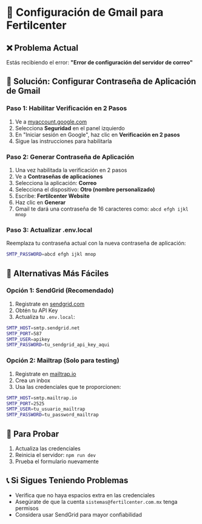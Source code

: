 # 🔧 Configuración de Gmail para Fertilcenter

## ❌ Problema Actual
Estás recibiendo el error: **"Error de configuración del servidor de correo"**

## 🎯 Solución: Configurar Contraseña de Aplicación de Gmail

### Paso 1: Habilitar Verificación en 2 Pasos
1. Ve a [myaccount.google.com](https://myaccount.google.com)
2. Selecciona **Seguridad** en el panel izquierdo
3. En "Iniciar sesión en Google", haz clic en **Verificación en 2 pasos**
4. Sigue las instrucciones para habilitarla

### Paso 2: Generar Contraseña de Aplicación
1. Una vez habilitada la verificación en 2 pasos
2. Ve a **Contraseñas de aplicaciones**
3. Selecciona la aplicación: **Correo**
4. Selecciona el dispositivo: **Otro (nombre personalizado)**
5. Escribe: **Fertilcenter Website**
6. Haz clic en **Generar**
7. Gmail te dará una contraseña de 16 caracteres como: `abcd efgh ijkl mnop`

### Paso 3: Actualizar .env.local
Reemplaza tu contraseña actual con la nueva contraseña de aplicación:

```bash
SMTP_PASSWORD=abcd efgh ijkl mnop
```

## 🚀 Alternativas Más Fáciles

### Opción 1: SendGrid (Recomendado)
1. Registrate en [sendgrid.com](https://sendgrid.com)
2. Obtén tu API Key
3. Actualiza tu `.env.local`:

```bash
SMTP_HOST=smtp.sendgrid.net
SMTP_PORT=587
SMTP_USER=apikey
SMTP_PASSWORD=tu_sendgrid_api_key_aqui
```

### Opción 2: Mailtrap (Solo para testing)
1. Registrate en [mailtrap.io](https://mailtrap.io)
2. Crea un inbox
3. Usa las credenciales que te proporcionen:

```bash
SMTP_HOST=smtp.mailtrap.io
SMTP_PORT=2525
SMTP_USER=tu_usuario_mailtrap
SMTP_PASSWORD=tu_password_mailtrap
```

## 🧪 Para Probar
1. Actualiza las credenciales
2. Reinicia el servidor: `npm run dev`
3. Prueba el formulario nuevamente

## 📞 Si Sigues Teniendo Problemas
- Verifica que no haya espacios extra en las credenciales
- Asegúrate de que la cuenta `sistemas@fertilcenter.com.mx` tenga permisos
- Considera usar SendGrid para mayor confiabilidad
